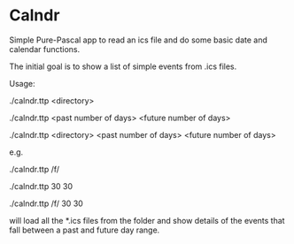 Calndr
======

Simple Pure-Pascal app to read an ics file and do some basic date and
calendar functions.

The initial goal is to show a list of simple events from .ics files.

Usage:

./calndr.ttp  \<directory\>

./calndr.ttp  \<past number of days\> \<future number of days\>

./calndr.ttp  \<directory\> \<past number of days\> \<future number of days\>

e.g.

 ./calndr.ttp  /f/

 ./calndr.ttp  30 30

 ./calndr.ttp  /f/ 30 30
 
will load all the *.ics files from the folder and show details of the events
that fall between a past and future day range.

